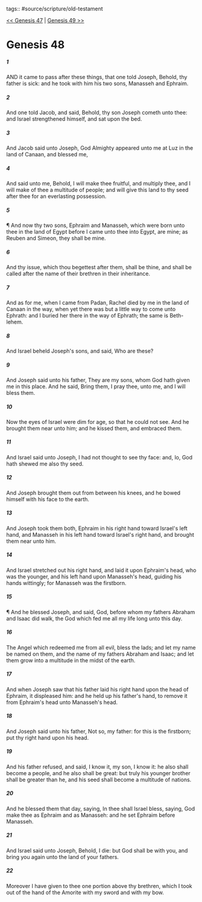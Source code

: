 tags:: #source/scripture/old-testament

[<< Genesis 47](old-testament/01_Genesis/Genesis_47.md) | [Genesis 49 >>](old-testament/01_Genesis/Genesis_49.md)

# Genesis 48

##### 1

AND it came to pass after these things, that one told Joseph, Behold, thy father is sick: and he took with him his two sons, Manasseh and Ephraim.

##### 2

And one told Jacob, and said, Behold, thy son Joseph cometh unto thee: and Israel strengthened himself, and sat upon the bed.

##### 3

And Jacob said unto Joseph, God Almighty appeared unto me at Luz in the land of Canaan, and blessed me,

##### 4

And said unto me, Behold, I will make thee fruitful, and multiply thee, and I will make of thee a multitude of people; and will give this land to thy seed after thee for an everlasting possession.

##### 5

¶ And now thy two sons, Ephraim and Manasseh, which were born unto thee in the land of Egypt before I came unto thee into Egypt, are mine; as Reuben and Simeon, they shall be mine.

##### 6

And thy issue, which thou begettest after them, shall be thine, and shall be called after the name of their brethren in their inheritance.

##### 7

And as for me, when I came from Padan, Rachel died by me in the land of Canaan in the way, when yet there was but a little way to come unto Ephrath: and I buried her there in the way of Ephrath; the same is Beth-lehem.

##### 8

And Israel beheld Joseph's sons, and said, Who are these?

##### 9

And Joseph said unto his father, They are my sons, whom God hath given me in this place. And he said, Bring them, I pray thee, unto me, and I will bless them.

##### 10

Now the eyes of Israel were dim for age, so that he could not see. And he brought them near unto him; and he kissed them, and embraced them.

##### 11

And Israel said unto Joseph, I had not thought to see thy face: and, lo, God hath shewed me also thy seed.

##### 12

And Joseph brought them out from between his knees, and he bowed himself with his face to the earth.

##### 13

And Joseph took them both, Ephraim in his right hand toward Israel's left hand, and Manasseh in his left hand toward Israel's right hand, and brought them near unto him.

##### 14

And Israel stretched out his right hand, and laid it upon Ephraim's head, who was the younger, and his left hand upon Manasseh's head, guiding his hands wittingly; for Manasseh was the firstborn.

##### 15

¶ And he blessed Joseph, and said, God, before whom my fathers Abraham and Isaac did walk, the God which fed me all my life long unto this day.

##### 16

The Angel which redeemed me from all evil, bless the lads; and let my name be named on them, and the name of my fathers Abraham and Isaac; and let them grow into a multitude in the midst of the earth.

##### 17

And when Joseph saw that his father laid his right hand upon the head of Ephraim, it displeased him: and he held up his father's hand, to remove it from Ephraim's head unto Manasseh's head.

##### 18

And Joseph said unto his father, Not so, my father: for this is the firstborn; put thy right hand upon his head.

##### 19

And his father refused, and said, I know it, my son, I know it: he also shall become a people, and he also shall be great: but truly his younger brother shall be greater than he, and his seed shall become a multitude of nations.

##### 20

And he blessed them that day, saying, In thee shall Israel bless, saying, God make thee as Ephraim and as Manasseh: and he set Ephraim before Manasseh.

##### 21

And Israel said unto Joseph, Behold, I die: but God shall be with you, and bring you again unto the land of your fathers.

##### 22

Moreover I have given to thee one portion above thy brethren, which I took out of the hand of the Amorite with my sword and with my bow.
